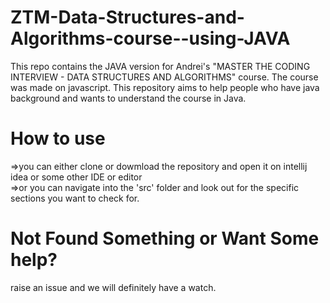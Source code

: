 # ZTM-Data-Structures-and-Algorithms-course--using-JAVA
This repo contains the JAVA version for Andrei's "MASTER THE CODING INTERVIEW - DATA STRUCTURES AND ALGORITHMS" course. The course was made on javascript. This repository aims to help people who have java background and wants to understand the course in Java.
# How to use
=>you can either clone or dowmload the repository and open it on intellij idea or some other IDE or editor</br>
=>or you can navigate into the 'src' folder and look out for the specific sections you want to check for.
# Not Found Something or Want Some help?
raise an issue and we will definitely have a watch.

